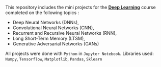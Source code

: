 This repository includes the mini projects for the <b><u>Deep Learning</b></u> course completed on the following topics :
- Deep Neural Networks (DNNs),
- Convolutional Neural Networks (CNN),
- Recurrent and Recursive Neural Networks (RNN),
- Long Short-Term Memory (LTSM),
- Generative Adversarial Networks (GANs)

All projects were done with `Python` in `Jupyter Notebook`. 
Libraries used: `Numpy`, `Tensorflow`, `Matplotlib`, `Pandas`, `Sklearn` 
